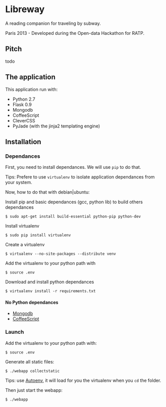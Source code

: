 Libreway
========

A reading companion for traveling by subway. 

Paris 2013 - Developed during the Open-data Hackathon for RATP. 


## Pitch
todo

## The application

This application run with:
* Python 2.7
* Flask 0.9
* Mongodb
* CoffeeScript
* CleverCSS
* PyJade (with the jinja2 templating engine)

## Installation

### Dependances

First, you need to install dependances. We will use `pip` to do that.

Tips: Prefere to use `virtualenv` to isolate application dependances from your system.

Now, how to do that with debian|ubuntu:

Install pip and basic dependances (gcc, python lib) to build others dependances

	$ sudo apt-get install build-essential python-pip python-dev

Install virtualenv

	$ sudo pip install virtualenv

Create a virtualenv

	$ virtualenv --no-site-packages --distribute venv

Add the virtualenv to your python path with
	
	$ source .env

Download and install python dependances

	$ virtualenv install -r requirements.txt

#### No Python dependances

* [Mongodb](http://www.mongodb.org/)
* [CoffeeScript](http://coffeescript.org/)

### Launch

Add the virtualenv to your python path with:
	
	$ source .env

Generate all static files:

	$ ./webapp collectstatic

Tips: use [Autoenv](https://github.com/kennethreitz/autoenv/), it will load for you the virtualenv when you `cd` the folder.

Then just start the webapp:
	
	$ ./webapp
